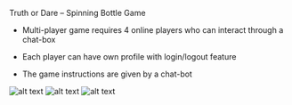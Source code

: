 Truth or Dare – Spinning Bottle Game

- Multi-player game requires 4 online players who can interact through a chat-box

- Each player can have own profile with login/logout feature

- The game instructions are given by a chat-bot

![alt text](https://developer-osama.herokuapp.com/spining-bottle1.png)
![alt text](https://developer-osama.herokuapp.com/spining-bottle2.png)
![alt text](https://developer-osama.herokuapp.com/spining-bottle3.png)
